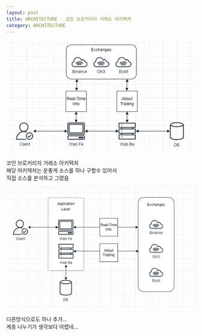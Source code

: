 ```yaml
---
layout: post
title: ARCHITECTURE - 코인 브로커리지 거래소 아키텍처
category: ARCHITECTURE
---
```


![scrennsh](/public/img/20240726/20240726_00.png)

코인 브로커리지 거래소 아키텍처  
해당 아키텍처는 운좋게 소스를 하나 구할수 있어서  
직접 소스를 분석하고 그렸음

![scrennsh](/public/img/20240726/20240726_01.png)

다른방식으로도 하나 추가...  
계층 나누기가 생각보다 어렵네...
